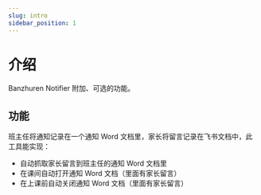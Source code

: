 ```yaml
---
slug: intro
sidebar_position: 1
---
```


# 介绍

Banzhuren Notifier 附加、可选的功能。

## 功能

班主任将通知记录在一个通知 Word 文档里，家长将留言记录在飞书文档中，此工具能实现：

- 自动抓取家长留言到班主任的通知 Word 文档里
- 在课间自动打开通知 Word 文档（里面有家长留言）
- 在上课前自动关闭通知 Word 文档（里面有家长留言）
